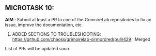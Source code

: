 ## MICROTASK 10:
**AIM** : Submit at least a PR to one of the GrimoireLab repositories to fix an issue, improve the documentation, etc.

1. ADDED SECTIONS TO TROUBLESHOOTING:
https://github.com/chaoss/grimoirelab-sirmordred/pull/429 : Merged

List of PRs will be updated soon.
